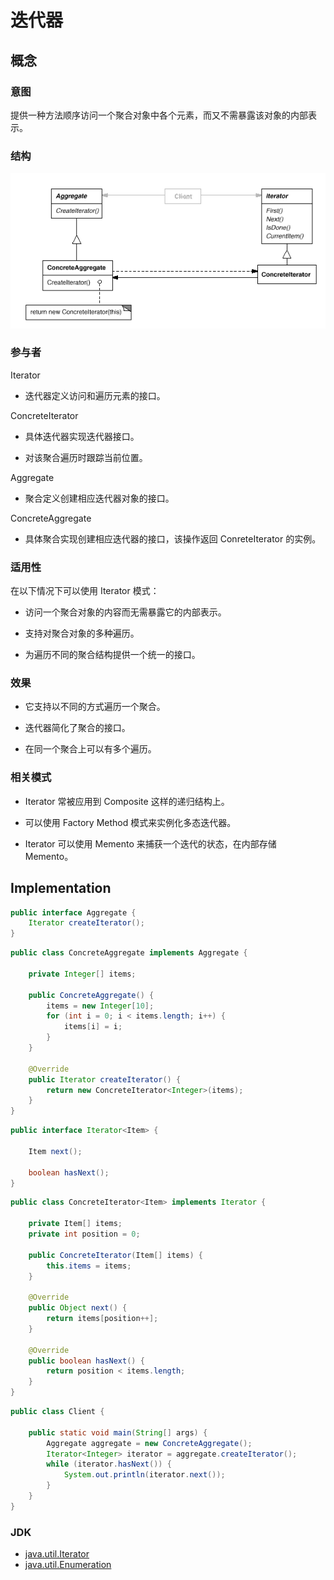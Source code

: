 # 迭代器

## 概念
### **意图**

提供一种方法顺序访问一个聚合对象中各个元素，而又不需暴露该对象的内部表示。


### **结构**

![207254216383.png](media/2b415d88952f47d7d4cd707cbc009287.png)

### **参与者**

Iterator

-   迭代器定义访问和遍历元素的接口。

ConcreteIterator

-   具体迭代器实现迭代器接口。

-   对该聚合遍历时跟踪当前位置。

Aggregate

-   聚合定义创建相应迭代器对象的接口。

ConcreteAggregate

-   具体聚合实现创建相应迭代器的接口，该操作返回 ConreteIterator 的实例。

### **适用性**

在以下情况下可以使用 Iterator 模式：

-   访问一个聚合对象的内容而无需暴露它的内部表示。

-   支持对聚合对象的多种遍历。

-   为遍历不同的聚合结构提供一个统一的接口。

### **效果**

-   它支持以不同的方式遍历一个聚合。

-   迭代器简化了聚合的接口。

-   在同一个聚合上可以有多个遍历。

### **相关模式**

-   Iterator 常被应用到 Composite 这样的递归结构上。

-   可以使用 Factory Method 模式来实例化多态迭代器。

-   Iterator 可以使用 Memento 来捕获一个迭代的状态，在内部存储 Memento。

## Implementation

```java
public interface Aggregate {
    Iterator createIterator();
}
```

```java
public class ConcreteAggregate implements Aggregate {

    private Integer[] items;

    public ConcreteAggregate() {
        items = new Integer[10];
        for (int i = 0; i < items.length; i++) {
            items[i] = i;
        }
    }

    @Override
    public Iterator createIterator() {
        return new ConcreteIterator<Integer>(items);
    }
}
```

```java
public interface Iterator<Item> {

    Item next();

    boolean hasNext();
}
```

```java
public class ConcreteIterator<Item> implements Iterator {

    private Item[] items;
    private int position = 0;

    public ConcreteIterator(Item[] items) {
        this.items = items;
    }

    @Override
    public Object next() {
        return items[position++];
    }

    @Override
    public boolean hasNext() {
        return position < items.length;
    }
}
```

```java
public class Client {

    public static void main(String[] args) {
        Aggregate aggregate = new ConcreteAggregate();
        Iterator<Integer> iterator = aggregate.createIterator();
        while (iterator.hasNext()) {
            System.out.println(iterator.next());
        }
    }
}
```

### JDK

- [java.util.Iterator](http://docs.oracle.com/javase/8/docs/api/java/util/Iterator.html)
- [java.util.Enumeration](http://docs.oracle.com/javase/8/docs/api/java/util/Enumeration.html)
